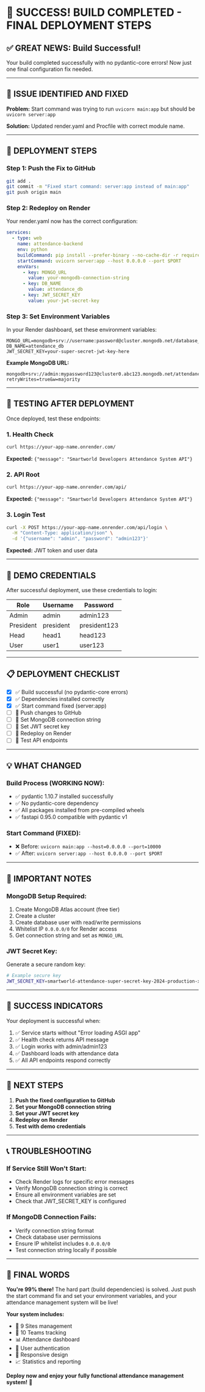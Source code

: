 # 🎉 SUCCESS! BUILD COMPLETED - FINAL DEPLOYMENT STEPS

## ✅ GREAT NEWS: Build Successful!
Your build completed successfully with no pydantic-core errors! Now just one final configuration fix needed.

---

## 🔧 ISSUE IDENTIFIED AND FIXED

**Problem:** Start command was trying to run `uvicorn main:app` but should be `uvicorn server:app`

**Solution:** Updated render.yaml and Procfile with correct module name.

---

## 🚀 DEPLOYMENT STEPS

### **Step 1: Push the Fix to GitHub**
```bash
git add .
git commit -m "Fixed start command: server:app instead of main:app"
git push origin main
```

### **Step 2: Redeploy on Render**
Your render.yaml now has the correct configuration:
```yaml
services:
  - type: web
    name: attendance-backend
    env: python
    buildCommand: pip install --prefer-binary --no-cache-dir -r requirements.txt
    startCommand: uvicorn server:app --host 0.0.0.0 --port $PORT
    envVars:
      - key: MONGO_URL
        value: your-mongodb-connection-string
      - key: DB_NAME
        value: attendance_db
      - key: JWT_SECRET_KEY
        value: your-jwt-secret-key
```

### **Step 3: Set Environment Variables**
In your Render dashboard, set these environment variables:

```
MONGO_URL=mongodb+srv://username:password@cluster.mongodb.net/database_name
DB_NAME=attendance_db
JWT_SECRET_KEY=your-super-secret-jwt-key-here
```

**Example MongoDB URL:**
```
mongodb+srv://admin:mypassword123@cluster0.abc123.mongodb.net/attendance_db?retryWrites=true&w=majority
```

---

## 🧪 TESTING AFTER DEPLOYMENT

Once deployed, test these endpoints:

### **1. Health Check**
```bash
curl https://your-app-name.onrender.com/
```
**Expected:** `{"message": "Smartworld Developers Attendance System API"}`

### **2. API Root**
```bash
curl https://your-app-name.onrender.com/api/
```
**Expected:** `{"message": "Smartworld Developers Attendance System API"}`

### **3. Login Test**
```bash
curl -X POST https://your-app-name.onrender.com/api/login \
  -H "Content-Type: application/json" \
  -d '{"username": "admin", "password": "admin123"}'
```
**Expected:** JWT token and user data

---

## 🎯 DEMO CREDENTIALS

After successful deployment, use these credentials to login:

| Role | Username | Password |
|------|----------|----------|
| Admin | admin | admin123 |
| President | president | president123 |
| Head | head1 | head123 |
| User | user1 | user123 |

---

## 📋 DEPLOYMENT CHECKLIST

- [x] ✅ Build successful (no pydantic-core errors)
- [x] ✅ Dependencies installed correctly
- [x] ✅ Start command fixed (server:app)
- [ ] 🔄 Push changes to GitHub
- [ ] 🔄 Set MongoDB connection string
- [ ] 🔄 Set JWT secret key
- [ ] 🔄 Redeploy on Render
- [ ] 🔄 Test API endpoints

---

## 💡 WHAT CHANGED

### **Build Process (WORKING NOW):**
- ✅ pydantic 1.10.7 installed successfully
- ✅ No pydantic-core dependency
- ✅ All packages installed from pre-compiled wheels
- ✅ fastapi 0.95.0 compatible with pydantic v1

### **Start Command (FIXED):**
- ❌ Before: `uvicorn main:app --host=0.0.0.0 --port=10000`
- ✅ After: `uvicorn server:app --host 0.0.0.0 --port $PORT`

---

## 🚨 IMPORTANT NOTES

### **MongoDB Setup Required:**
1. Create MongoDB Atlas account (free tier)
2. Create a cluster
3. Create database user with read/write permissions
4. Whitelist IP `0.0.0.0/0` for Render access
5. Get connection string and set as `MONGO_URL`

### **JWT Secret Key:**
Generate a secure random key:
```bash
# Example secure key
JWT_SECRET_KEY=smartworld-attendance-super-secret-key-2024-production-xyz789
```

---

## 🎊 SUCCESS INDICATORS

Your deployment is successful when:
1. ✅ Service starts without "Error loading ASGI app"
2. ✅ Health check returns API message
3. ✅ Login works with admin/admin123
4. ✅ Dashboard loads with attendance data
5. ✅ All API endpoints respond correctly

---

## 🔄 NEXT STEPS

1. **Push the fixed configuration to GitHub**
2. **Set your MongoDB connection string**
3. **Set your JWT secret key**
4. **Redeploy on Render**
5. **Test with demo credentials**

---

## 📞 TROUBLESHOOTING

### **If Service Still Won't Start:**
- Check Render logs for specific error messages
- Verify MongoDB connection string is correct
- Ensure all environment variables are set
- Check that JWT_SECRET_KEY is configured

### **If MongoDB Connection Fails:**
- Verify connection string format
- Check database user permissions
- Ensure IP whitelist includes `0.0.0.0/0`
- Test connection string locally if possible

---

## 🎉 FINAL WORDS

**You're 99% there!** The hard part (build dependencies) is solved. Just push the start command fix and set your environment variables, and your attendance management system will be live!

**Your system includes:**
- 🏢 9 Sites management
- 👥 10 Teams tracking
- 📊 Attendance dashboard
- 🔐 User authentication
- 📱 Responsive design
- 📈 Statistics and reporting

**Deploy now and enjoy your fully functional attendance management system!** 🚀